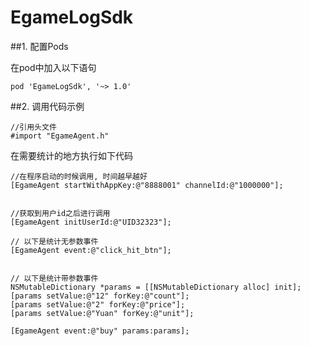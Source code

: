 # EgameLogSdk

##1. 配置Pods
	
 在pod中加入以下语句

    pod 'EgameLogSdk', '~> 1.0'
##2. 调用代码示例
```
//引用头文件
#import "EgameAgent.h"
```

在需要统计的地方执行如下代码
```
//在程序启动的时候调用, 时间越早越好
[EgameAgent startWithAppKey:@"8888001" channelId:@"1000000"];
    
    
//获取到用户id之后进行调用
[EgameAgent initUserId:@"UID32323"];
    
// 以下是统计无参数事件
[EgameAgent event:@"click_hit_btn"];
    
    
// 以下是统计带参数事件
NSMutableDictionary *params = [[NSMutableDictionary alloc] init];
[params setValue:@"12" forKey:@"count"];
[params setValue:@"2" forKey:@"price"];
[params setValue:@"Yuan" forKey:@"unit"];
    
[EgameAgent event:@"buy" params:params];
```





